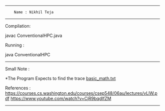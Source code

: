 ******************************************************************************
		Name : Nikhil Teja
******************************************************************************
Compilation:

javac ConventionalHPC.java


Running :

java ConventionalHPC

******************************************************************************
Small Note : 
 
*The Program Expects to find the trace [basic_math.txt](https://drive.google.com/open?id=1uH2ZqpotuuFP00F-IxU6fkZvAUdj2wYl)

References : 
https://courses.cs.washington.edu/courses/csep548/06au/lectures/vLIW.pdf
https://www.youtube.com/watch?v=CjR9bqdIfZM

*******************************************************************************
